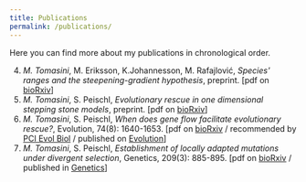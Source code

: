 ```yaml
---
title: Publications
permalink: /publications/
---
```

Here you can find more about my publications in chronological order.

4. *M. Tomasini*, M. Eriksson, K.Johannesson, M. Rafajlović, _Species' ranges and the steepening-gradient hypothesis_, preprint. [pdf on [bioRxiv](https://www.biorxiv.org/content/10.1101/2022.03.19.484973v1.full.pdf)] 
3. *M. Tomasini*, S. Peischl, _Evolutionary rescue in one dimensional stepping stone models_, preprint. [pdf on [bioRxiv](https://www.biorxiv.org/content/10.1101/2020.10.29.360842v2.full.pdf)]
2. *M. Tomasini*, S. Peischl, _When does gene flow facilitate evolutionary rescue?_, Evolution, 74(8): 1640-1653. [pdf on [bioRxiv](https://www.biorxiv.org/content/10.1101/622142v6.full.pdf) / recommended by [PCI Evol Biol](https://doi.org/10.24072/pci.evolbiol.100098) / published on [Evolution](https://onlinelibrary.wiley.com/doi/10.1111/evo.14038)]
1. *M. Tomasini*, S. Peischl, _Establishment of locally adapted mutations under divergent selection_, Genetics, 209(3): 885-895. [pdf on [bioRxiv](https://www.biorxiv.org/content/biorxiv/early/2018/05/03/248013.full.pdf) / published in [Genetics](http://www.genetics.org/content/209/3/885)]
 
